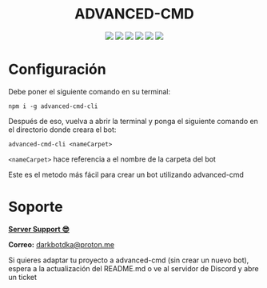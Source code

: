 <h1 align="center">ADVANCED-CMD</h1>
<p align="center">
    <img src="https://img.shields.io/npm/dt/advanced-cmd">
    <img src="https://img.shields.io/discord/917252294012174376?color=%234169e1">
    <img src="https://img.shields.io/npm/v/advanced-cmd?color=%2340B5AD&label=version">
    <img src="https://img.shields.io/librariesio/dependents/npm/advanced-cmd?color=orange">
    <img src="https://img.shields.io/github/stars/jeremiasbots/advanced-cmd?color=%23e62e1b">
    <img src="https://img.shields.io/npm/collaborators/advanced-cmd">
</p>

# Configuración

Debe poner el siguiente comando en su terminal:
```
npm i -g advanced-cmd-cli
```

Después de eso, vuelva a abrir la terminal y ponga el siguiente comando en el directorio donde creara el bot:
```
advanced-cmd-cli <nameCarpet>
```

`<nameCarpet>` hace referencia a el nombre de la carpeta del bot

Este es el metodo más fácil para crear un bot utilizando advanced-cmd

# Soporte

[**Server Support 😎**](https://discord.gg/BR5MpS3heH)

**Correo:** darkbotdka@proton.me

Si quieres adaptar tu proyecto a advanced-cmd (sin crear un nuevo bot), espera a la actualización del README.md o ve al servidor de Discord y abre un ticket